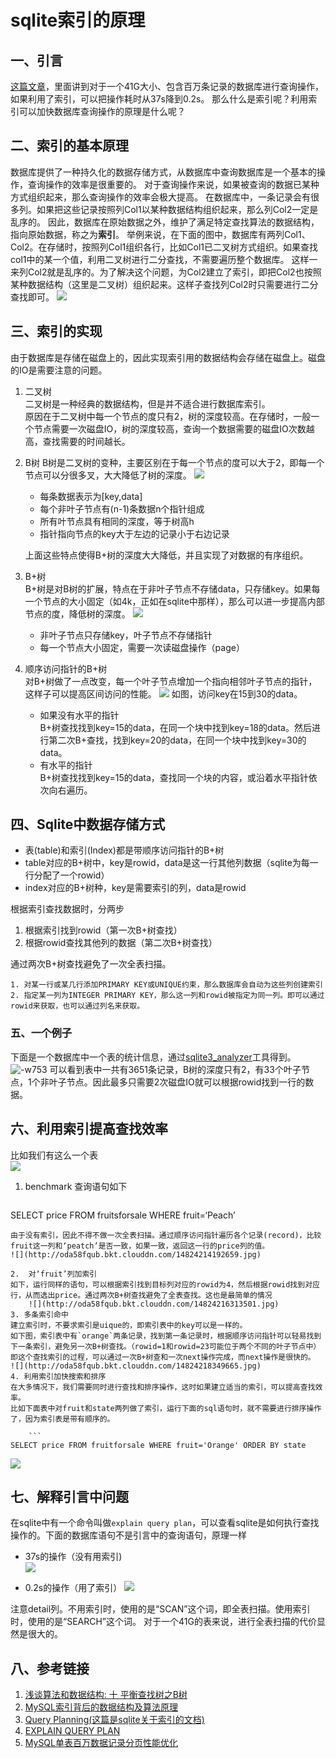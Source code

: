 # sqlite索引的原理
## 一、引言

[这篇文章](http://www.cnblogs.com/lyroge/p/3837886.html)，里面讲到对于一个41G大小、包含百万条记录的数据库进行查询操作，如果利用了索引，可以把操作耗时从37s降到0.2s。
那么什么是索引呢？利用索引可以加快数据库查询操作的原理是什么呢？
## 二、索引的基本原理 

数据库提供了一种持久化的数据存储方式，从数据库中查询数据库是一个基本的操作，查询操作的效率是很重要的。
对于查询操作来说，如果被查询的数据已某种方式组织起来，那么查询操作的效率会极大提高。
在数据库中，一条记录会有很多列。如果把这些记录按照列Col1以某种数据结构组织起来，那么列Col2一定是乱序的。
因此，数据库在原始数据之外，维护了满足特定查找算法的数据结构，指向原始数据，称之为**索引**。
举例来说，在下面的图中，数据库有两列Col1、Col2。在存储时，按照列Col1组织各行，比如Col1已二叉树方式组织。如果查找col1中的某一个值，利用二叉树进行二分查找，不需要遍历整个数据库。
这样一来列Col2就是乱序的。为了解决这个问题，为Col2建立了索引，即把Col2也按照某种数据结构（这里是二叉树）组织起来。这样子查找列Col2时只需要进行二分查找即可。
![](http://oda58fqub.bkt.clouddn.com/14808584745554.jpg)

## 三、索引的实现  
由于数据库是存储在磁盘上的，因此实现索引用的数据结构会存储在磁盘上。磁盘的IO是需要注意的问题。

1. 二叉树  
二叉树是一种经典的数据结构，但是并不适合进行数据库索引。  
原因在于二叉树中每一个节点的度只有2，树的深度较高。在存储时，一般一个节点需要一次磁盘IO，树的深度较高，查询一个数据需要的磁盘IO次数越高，查找需要的时间越长。
2. B树
B树是二叉树的变种，主要区别在于每一个节点的度可以大于2，即每一个节点可以分很多叉，大大降低了树的深度。
![](http://oda58fqub.bkt.clouddn.com/14824192651928.jpg)
    - 每条数据表示为[key,data]
    - 每个非叶子节点有(n-1)条数据n个指针组成
    - 所有叶节点具有相同的深度，等于树高h
    - 指针指向节点的key大于左边的记录小于右边记录    
    
    上面这些特点使得B+树的深度大大降低，并且实现了对数据的有序组织。
3. B+树  
B+树是对B树的扩展，特点在于非叶子节点不存储data，只存储key。如果每一个节点的大小固定（如4k，正如在sqlite中那样），那么可以进一步提高内部节点的度，降低树的深度。
![](http://oda58fqub.bkt.clouddn.com/14824195985751.jpg)  
    - 非叶子节点只存储key，叶子节点不存储指针
    - 每一个节点大小固定，需要一次读磁盘操作（page）
4. 顺序访问指针的B+树  
对B+树做了一点改变，每一个叶子节点增加一个指向相邻叶子节点的指针，这样子可以提高区间访问的性能。
![](http://oda58fqub.bkt.clouddn.com/14824200088734.jpg)
如图，访问key在15到30的data。
    - 如果没有水平的指针    
    B+树查找找到key=15的data，在同一个块中找到key=18的data。然后进行第二次B+查找，找到key=20的data，在同一个块中找到key=30的data。
    - 有水平的指针  
    B+树查找找到key=15的data，查找同一个块的内容，或沿着水平指针依次向右遍历。  
    
## 四、Sqlite中数据存储方式
- 表(table)和索引(Index)都是带顺序访问指针的B+树
- table对应的B+树中，key是rowid，data是这一行其他列数据（sqlite为每一行分配了一个rowid）
- index对应的B+树种，key是需要索引的列，data是rowid    

根据索引查找数据时，分两步

1. 根据索引找到rowid（第一次B+树查找）
2. 根据rowid查找其他列的数据（第二次B+树查找） 

通过两次B+树查找避免了一次全表扫描。

```
1. 对某一行或某几行添加PRIMARY KEY或UNIQUE约束，那么数据库会自动为这些列创建索引
2. 指定某一列为INTEGER PRIMARY KEY，那么这一列和rowid被指定为同一列。即可以通过rowid来获取，也可以通过列名来获取。
```
### 五、一个例子
下面是一个数据库中一个表的统计信息，通过[sqlite3_analyzer](https://sqlite.org/sqlanalyze.html)工具得到。
![-w753](http://oda58fqub.bkt.clouddn.com/14824209528139.jpg)
可以看到表中一共有3651条记录，B树的深度只有2，有33个叶子节点，1个非叶子节点。因此最多只需要2次磁盘IO就可以根据rowid找到一行的数据。
## 六、利用索引提高查找效率
比如我们有这么一个表  
![](http://oda58fqub.bkt.clouddn.com/14824213415023.jpg)

1.  benchmark
查询语句如下

    ```
SELECT price FROM fruitsforsale WHERE fruit=‘Peach’
```
由于没有索引，因此不得不做一次全表扫描。通过顺序访问指针遍历各个记录(record)，比较fruit这一列和‘peatch’是否一致，如果一致，返回这一行的price列的值。  
![](http://oda58fqub.bkt.clouddn.com/14824214192659.jpg)

2.  对‘fruit’列加索引
如下，运行同样的语句，可以根据索引找到目标列对应的rowid为4，然后根据rowid找到对应行，从而选出price。通过两次B+树查找避免了全表查找。这也是最简单的情况  
    ![](http://oda58fqub.bkt.clouddn.com/14824216313501.jpg)
3. 多条索引命中
建立索引时，不要求索引是uique的，即索引表中的key可以是一样的。
如下图，索引表中有`orange`两条记录，找到第一条记录时，根据顺序访问指针可以轻易找到下一条索引，避免另一次B+树查找。（rowid=1和rowid=23可能位于两个不同的叶子节点中）
即这个查找索引的过程，可以通过一次B+树查和一次next操作完成，而next操作是很快的。  
![](http://oda58fqub.bkt.clouddn.com/14824218349665.jpg)
4. 利用索引加快搜索和排序
在大多情况下，我们需要同时进行查找和排序操作，这时如果建立适当的索引，可以提高查找效率。
比如下面表中对fruit和state两列做了索引，运行下面的sql语句时，就不需要进行排序操作了，因为索引表是带有顺序的。

    ```
SELECT price FROM fruitforsale WHERE fruit='Orange' ORDER BY state
```
![](http://oda58fqub.bkt.clouddn.com/14824220826728.jpg)

## 七、解释引言中问题
在sqlite中有一个命令叫做`explain query plan`，可以查看sqlite是如何执行查找操作的。下面的数据库语句不是引言中的查询语句，原理一样

- 37s的操作（没有用索引)  
![](http://oda58fqub.bkt.clouddn.com/14824223446285.jpg)

- 0.2s的操作（用了索引）
![](http://oda58fqub.bkt.clouddn.com/14824223522361.jpg)

注意detail列。不用索引时，使用的是“SCAN”这个词，即全表扫描。使用索引时，使用的是“SEARCH”这个词。
对于一个41G的表来说，进行全表扫描的代价显然是很大的。

## 八、参考链接

1. [浅谈算法和数据结构: 十 平衡查找树之B树](http://www.cnblogs.com/yangecnu/p/Introduce-B-Tree-and-B-Plus-Tree.html)
2. [MySQL索引背后的数据结构及算法原理](http://blog.codinglabs.org/articles/theory-of-mysql-index.html)
3. [Query Planning(这篇是sqlite关于索引的文档)](https://www.sqlite.org/queryplanner.html)
4. [EXPLAIN QUERY PLAN](https://www.sqlite.org/eqp.html) 
5. [MySQL单表百万数据记录分页性能优化](http://www.cnblogs.com/lyroge/p/3837886.html)



